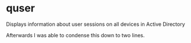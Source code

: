 # quser
Displays information about user sessions on all devices in Active Directory


Afterwards I was able to condense this down to two lines. 

